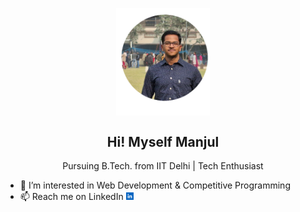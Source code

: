 <p align="center">
 <img width="150px" src="./dp.png" align="center" alt="Manjul Gupta" border-radius="50%"/>
 <h2 align="center">Hi! Myself Manjul</h2>
 <p align="center">Pursuing B.Tech. from IIT Delhi | Tech Enthusiast</p>
</p>
<p></p>

- 👀 I’m interested in Web Development & Competitive Programming
- 📫 Reach me on LinkedIn <a href="https://www.linkedin.com/in/manjul-iitd/"><img src="./in.png" width="12px"></a>

<!---
manjulgupta/manjulgupta is a ✨ special ✨ repository because its `README.md` (this file) appears on your GitHub profile.
You can click the Preview link to take a look at your changes.
--->
